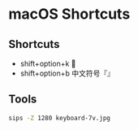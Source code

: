 # macOS Shortcuts

## Shortcuts

- shift+option+k 
- shift+option+b 中文符号『』

## Tools

```sh
sips -Z 1280 keyboard-7v.jpg
```
